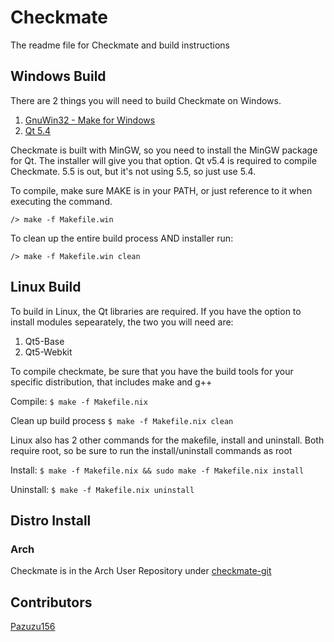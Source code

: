 # Checkmate
The readme file for Checkmate and build instructions

## Windows Build
There are 2 things you will need to build Checkmate on Windows.  
1. [GnuWin32 - Make for Windows][1]
2. [Qt 5.4][2]

Checkmate is built with MinGW, so you need to install the MinGW package for Qt. The installer will give you that option. Qt v5.4 is required to compile Checkmate. 5.5 is out, but it's not using 5.5, so just use 5.4.

To compile, make sure MAKE is in your PATH, or just reference to it when executing the command.

```/> make -f Makefile.win```

To clean up the entire build process AND installer run:

```/> make -f Makefile.win clean```

## Linux Build
To build in Linux, the Qt libraries are required. If you have the option to install modules sepearately, the two you will need are:
1. Qt5-Base
2. Qt5-Webkit

To compile checkmate, be sure that you have the build tools for your specific distribution, that includes make and g++

Compile:
```$ make -f Makefile.nix```

Clean up build process
```$ make -f Makefile.nix clean```

Linux also has 2 other commands for the makefile, install and uninstall. Both require root, so be sure to run the install/uninstall commands as root

Install:
```$ make -f Makefile.nix && sudo make -f Makefile.nix install```

Uninstall:
```$ make -f Makefile.nix uninstall```

## Distro Install
### Arch

Checkmate is in the Arch User Repository under [checkmate-git][3]

## Contributors
[Pazuzu156](https://github.com/pazuzu156)

[1]:http://gnuwin32.sourceforge.net/packages/make.htm
[2]:http://www.qt.io/
[3]:https://aur.archlinux.org/packages/checkmate-git/